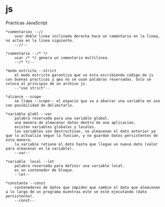 # js
Practicas JavaScript

    *comentarios --//
        usar doble linea inclinada derecha hace un comentario en la linea, no actua en la linea siguiente.
        --//--

    *comentario --/* */
        usar /* */ genera un comentario multilinea. 
        --/* */--

    *modo estricto --strict
        el modo estricto garantiza que se esta escribiendo código de js con buenas practicas y qeu no se usan palabras reservadas. Solo se coloca al principio de un archivo js. 
        --"use strict"--

    *alcance --scope
        se llama --scope-- el espacio que va a abarcar una variable en uso con posibilidad de delimitarlo.

    *variable globl --var
        palabra reservada para una variable global. 
        una manera de almacenar datos dentro de una aplicacion. 
        existen variables globales y locales.
        las variables son destructivas, no almacenan el dato anterior ya que lo actualiza segun la funcion, y no guardan datos persistentes de esta manera.
        la variable retiene el dato hasta que llegue un nuevo dato (valor para almacenar en la variable).
        --var--

    *variable  local --let
        palabra reservada para definir una variable local.
        es un contenedor de bloque.
        --let--

    *constante --const
        contenedores de datos que impiden que cambie el dato que almacenan a lo largo de un programa mientras este se esté ejecutando (dato persistente).
        --const--
    
    
